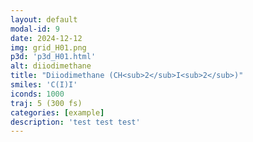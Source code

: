 ```yaml
---
layout: default
modal-id: 9
date: 2024-12-12
img: grid_H01.png
p3d: 'p3d_H01.html'
alt: diiodimethane
title: "Diiodimethane (CH<sub>2</sub>I<sub>2</sub>)"
smiles: 'C(I)I'
iconds: 1000
traj: 5 (300 fs)
categories: [example]
description: 'test test test'
---
```

